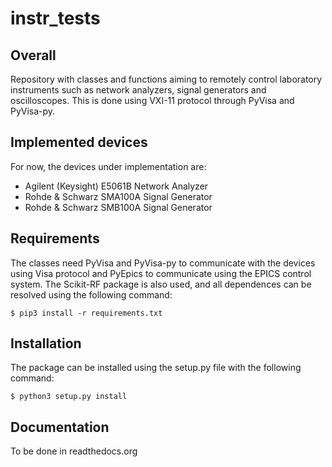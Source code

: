 # instr_tests

## Overall
Repository with classes and functions aiming to remotely control laboratory
instruments such as network analyzers, signal generators and oscilloscopes.
This is done using VXI-11 protocol through PyVisa and PyVisa-py.

## Implemented devices

For now, the devices under implementation are:

- Agilent (Keysight) E5061B Network Analyzer
- Rohde & Schwarz SMA100A Signal Generator
- Rohde & Schwarz SMB100A Signal Generator

## Requirements

The classes need PyVisa and PyVisa-py to communicate with the
devices using Visa protocol and PyEpics to communicate using the EPICS control system.
The Scikit-RF package is also used, and all dependences can be resolved using the following
command:


```
$ pip3 install -r requirements.txt
```

## Installation

The package can be installed using the setup.py file with the following command:

```
$ python3 setup.py install
```

## Documentation

To be done in readthedocs.org